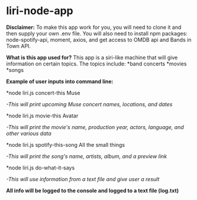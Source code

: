 # liri-node-app

**Disclaimer:**
To make this app work for you, you will need to clone it and then supply your own .env file. You will also need to install npm packages: node-spotify-api, moment, axios, and get access to OMDB api and Bands in Town API.

**What is this app used for?**
This app is a siri-like machine that will give information on certain topics. The topics include:
*band concerts
*movies
*songs

**Example of user inputs into command line:**

*node liri.js concert-this Muse

*-This will print upcoming Muse concert names, locations, and dates*


*node liri.js movie-this Avatar

*-This will print the movie's name, production year, actors, language, and other various data*


*node liri.js spotify-this-song All the small things

*-This will print the song's name, artists, album, and a preview link*


*node liri.js do-what-it-says

*-This will use information from a text file and give user a result*



**All info will be logged to the console and logged to a text file (log.txt)**



